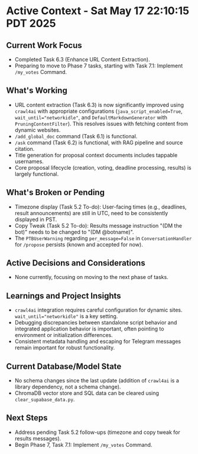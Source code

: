 # Active Context - Sat May 17 22:10:15 PDT 2025

## Current Work Focus
- Completed Task 6.3 (Enhance URL Content Extraction).
- Preparing to move to Phase 7 tasks, starting with Task 7.1: Implement `/my_votes` Command.

## What's Working
- URL content extraction (Task 6.3) is now significantly improved using `crawl4ai` with appropriate configurations (`java_script_enabled=True`, `wait_until="networkidle"`, and `DefaultMarkdownGenerator` with `PruningContentFilter`). This resolves issues with fetching content from dynamic websites.
- `/add_global_doc` command (Task 6.1) is functional.
- `/ask` command (Task 6.2) is functional, with RAG pipeline and source citation.
- Title generation for proposal context documents includes tappable usernames.
- Core proposal lifecycle (creation, voting, deadline processing, results) is largely functional.

## What's Broken or Pending
- Timezone display (Task 5.2 To-do): User-facing times (e.g., deadlines, result announcements) are still in UTC, need to be consistently displayed in PST.
- Copy Tweak (Task 5.2 To-do): Results message instruction "(DM the bot)" needs to be changed to "(DM @botname)".
- The `PTBUserWarning` regarding `per_message=False` in `ConversationHandler` for `/propose` persists (known and accepted for now).

## Active Decisions and Considerations
- None currently, focusing on moving to the next phase of tasks.

## Learnings and Project Insights
- `crawl4ai` integration requires careful configuration for dynamic sites. `wait_until="networkidle"` is a key setting.
- Debugging discrepancies between standalone script behavior and integrated application behavior is important, often pointing to environment or initialization differences.
- Consistent metadata handling and escaping for Telegram messages remain important for robust functionality.

## Current Database/Model State
- No schema changes since the last update (addition of `crawl4ai` is a library dependency, not a schema change).
- ChromaDB vector store and SQL data can be cleared using `clear_supabase_data.py`.

## Next Steps
- Address pending Task 5.2 follow-ups (timezone and copy tweak for results messages).
- Begin Phase 7, Task 7.1: Implement `/my_votes` Command.
